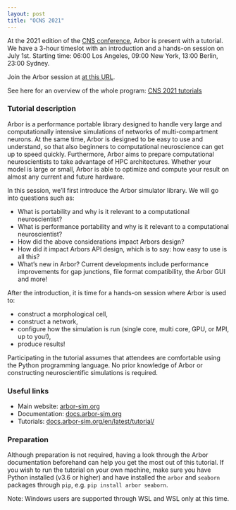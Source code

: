 ```yaml
---
layout: post
title: "OCNS 2021"
---
```


At the 2021 edition of the [CNS conference](https://www.cnsorg.org/cns-2021), Arbor is present with a tutorial. We have a 3-hour timeslot with an introduction and a hands-on session on July 1st. Starting time: 06:00 Los Angeles, 09:00 New York, 13:00 Berlin, 23:00 Sydney.

Join the Arbor session at [at this URL](https://webconf.fz-juelich.de/b/hui-frn-onh-m6x).

See here for an overview of the whole program: [CNS 2021 tutorials](https://www.cnsorg.org/cns-2021-tutorials)

### Tutorial description

Arbor is a performance portable library designed to handle very large and computationally intensive simulations of networks of multi-compartment neurons. At the same time, Arbor is designed to be easy to use and understand, so that also beginners to computational neuroscience can get up to speed quickly. Furthermore, Arbor aims to prepare computational neuroscientists to take advantage of HPC architectures. Whether your model is large or small, Arbor is able to optimize and compute your result on almost any current and future hardware.

In this session, we’ll first introduce the Arbor simulator library. We will go into questions such as:

* What is portability and why is it relevant to a computational neuroscientist?
* What is performance portability and why is it relevant to a computational neuroscientist?
* How did the above considerations impact Arbors design?
* How did it impact Arbors API design, which is to say: how easy to use is all this?
* What’s new in Arbor? Current developments include performance improvements for gap junctions, file format compatibility, the Arbor GUI and more!

After the introduction, it is time for a hands-on session where Arbor is used to:

* construct a morphological cell,
* construct a network,
* configure how the simulation is run (single core, multi core, GPU, or MPI, up to you!),
* produce results!

Participating in the tutorial assumes that attendees are comfortable using the Python programming language. No prior knowledge of Arbor or constructing neuroscientific simulations is required.
​
### Useful links

* Main website: [arbor-sim.org](https://arbor-sim.org)
* Documentation: [docs.arbor-sim.org](https://docs.arbor-sim.org)
* Tutorials: [docs.arbor-sim.org/en/latest/tutorial/](https://docs.arbor-sim.org/en/latest/tutorial/)

### Preparation

Although preparation is not required, having a look through the Arbor documentation beforehand can help you get the most out of this tutorial. If you wish to run the tutorial on your own machine, make sure you have Python installed (v3.6 or higher) and have installed the `arbor` and `seaborn` packages through `pip`, e.g. `pip install arbor seaborn`.

Note: Windows users are supported through WSL and WSL only at this time.